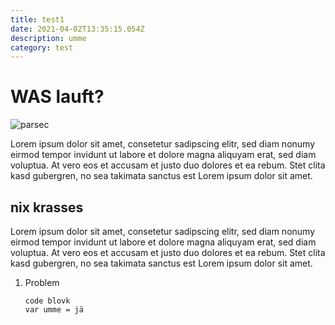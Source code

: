 ```yaml
---
title: test1
date: 2021-04-02T13:35:15.054Z
description: umme
category: test
---
```

# WAS lauft?

![parsec](/img/capture.png "parsec")

 Lorem ipsum dolor sit amet, consetetur sadipscing elitr, sed
                diam nonumy eirmod tempor invidunt ut labore et dolore magna
                aliquyam erat, sed diam voluptua. At vero eos et accusam et
                justo duo dolores et ea rebum. Stet clita kasd gubergren, no sea
                takimata sanctus est Lorem ipsum dolor sit amet.

## nix krasses

 Lorem ipsum dolor sit amet, consetetur sadipscing elitr, sed
                diam nonumy eirmod tempor invidunt ut labore et dolore magna
                aliquyam erat, sed diam voluptua. At vero eos et accusam et
                justo duo dolores et ea rebum. Stet clita kasd gubergren, no sea
                takimata sanctus est Lorem ipsum dolor sit amet.

1. Problem

   ```
   code blovk
   var umme = jä
   ```